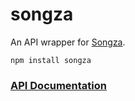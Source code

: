 # songza

An API wrapper for [Songza](http://songza.com/).

```
npm install songza
```

### [API Documentation](https://github.com/trevorsenior/node-songza/blob/master/API.md)
